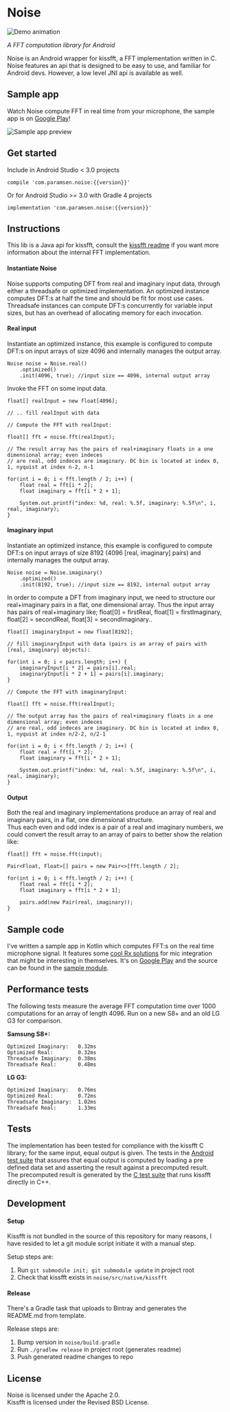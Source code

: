 # Noise

<p align="left">
  <img alt="Demo animation" src="icon_96x96.png">
</p>

_A FFT computation library for Android_

Noise is an Android wrapper for kissfft, a FFT implementation written in C.
Noise features an api that is designed to be easy to use, and familiar for Android devs.
However, a low level JNI api is available as well.

## Sample app
Watch Noise compute FFT in real time from your microphone, the sample app is on [Google Play][play]!

<p align="left">
  <img alt="Sample app preview" src="sample_preview.gif">
</p>

## Get started

Include in Android Studio < 3.0 projects

    compile 'com.paramsen.noise:{{version}}'

Or for Android Studio >= 3.0 with Gradle 4  projects

    implementation 'com.paramsen.noise:{{version}}'
    
## Instructions

This lib is a Java api for kissfft, consult the [kissfft readme][kissfft] if you want
more information about the internal FFT implementation.

#### Instantiate Noise

Noise supports computing DFT from real and imaginary input data, through either a threadsafe or 
optimized implementation. An optimized instance computes DFT:s at half the time and should be fit
for most use cases. Threadsafe instances can compute DFT:s concurrently for variable input sizes, 
but has an overhead of allocating memory for each invocation.

#### Real input

Instantiate an optimized instance, this example is configured to compute DFT:s on input arrays of size 4096
and internally manages the output array.
```
Noise noise = Noise.real()
    .optimized()
    .init(4096, true); //input size == 4096, internal output array
```

Invoke the FFT on some input data.

```
float[] realInput = new float[4096];
    
// .. fill realInput with data
    
// Compute the FFT with realInput:
    
float[] fft = noise.fft(realInput);
    
// The result array has the pairs of real+imaginary floats in a one dimensional array; even indeces
// are real, odd indeces are imaginary. DC bin is located at index 0, 1, nyquist at index n-2, n-1
    
for(int i = 0; i < fft.length / 2; i++) {
    float real = fft[i * 2];
    float imaginary = fft[i * 2 + 1];
    
    System.out.printf("index: %d, real: %.5f, imaginary: %.5f\n", i, real, imaginary);
}

```

#### Imaginary input

Instantiate an optimized instance, this example is configured to compute DFT:s on input arrays of size
8192 (4096 [real, imaginary] pairs) and internally manages the output array.
```
Noise noise = Noise.imaginary()
    .optimized()
    .init(8192, true); //input size == 8192, internal output array
```

In order to compute a DFT from imaginary input, we need to structure our real+imaginary pairs in a 
flat, one dimensional array. Thus the input array has pairs of real+imaginary like; 
float[0] = firstReal, float[1] = firstImaginary, float[2] = secondReal, float[3] = secondImaginary..
```
float[] imaginaryInput = new float[8192];
    
// fill imaginaryInput with data (pairs is an array of pairs with [real, imaginary] objects):
    
for(int i = 0; i < pairs.length; i++) {
    imaginaryInput[i * 2] = pairs[i].real;
    imaginaryInput[i * 2 + 1] = pairs[i].imaginary;
}
    
// Compute the FFT with imaginaryInput:
    
float[] fft = noise.fft(realInput);
    
// The output array has the pairs of real+imaginary floats in a one dimensional array; even indeces
// are real, odd indeces are imaginary. DC bin is located at index 0, 1, nyquist at index n/2-2, n/2-1
    
for(int i = 0; i < fft.length / 2; i++) {
    float real = fft[i * 2];
    float imaginary = fft[i * 2 + 1];
    
    System.out.printf("index: %d, real: %.5f, imaginary: %.5f\n", i, real, imaginary);
}

```

#### Output

Both the real and imaginary implementations produce an array of real and imaginary pairs, in a flat,
one dimensional structure.  
Thus each even and odd index is a pair of a real and imaginary numbers,
we could convert the result array to an array of pairs to better show the relation like:

```
float[] fft = noise.fft(input);
    
Pair<Float, Float>[] pairs = new Pair<>[fft.length / 2];
    
for(int i = 0; i < fft.length / 2; i++) {
    float real = fft[i * 2];
    float imaginary = fft[i * 2 + 1];
    
    pairs.add(new Pair(real, imaginary));
}
```

## Sample code

I've written a sample app in Kotlin which computes FFT:s on the real time microphone signal. It
features some [cool Rx solutions][rx] for mic integration that might be interesting in themselves. It's 
on [Google Play][play] and the source can be found in the [sample module][sample].

## Performance tests

The following tests measure the average FFT computation time over 1000 computations for an array of length 4096. Run on a new S8+ and an old LG G3 for comparison.

**Samsung S8+:**

    Optimized Imaginary:   0.32ms
    Optimized Real:        0.32ms
    Threadsafe Imaginary:  0.38ms
    Threadsafe Real:       0.48ms

**LG G3:**

    Optimized Imaginary:   0.76ms
    Optimized Real:        0.72ms
    Threadsafe Imaginary:  1.02ms
    Threadsafe Real:       1.33ms

## Tests

The implementation has been tested for compliance with the kissfft C library; for the same input,
equal output is given. The tests in the [Android test suite][tests] that assures that equal output is
computed by loading a pre defined data set and asserting the result against a precomputed result.  
The precomputed result is generated by the [C test suite][cTests] that runs kissfft directly
in C++.

## Development

#### Setup

Kissfft is not bundled in the source of this repository for many reasons, I have resided to let a
git module script initiate it with a manual step.

Setup steps are:

1. Run `git submodule init; git submodule update` in project root
2. Check that kissfft exists in `noise/src/native/kissfft`

#### Release

There's a Gradle task that uploads to Bintray and generates the README.md from template.

Release steps are:

1. Bump version in `noise/build.gradle`
2. Run `./gradlew release` in project root (generates readme)
3. Push generated readme changes to repo

## License
Noise is licensed under the Apache 2.0.  
Kissfft is licensed under the Revised BSD License.

[kissfft]: https://github.com/itdaniher/kissfft
[play]: https://play.google.com/store/apps/details?id=com.paramsen.noise.sample
[rx]: https://github.com/paramsen/noise/blob/master/sample/src/main/java/com/paramsen/noise/sample/view/MainActivity.kt#L56
[sample]: https://github.com/paramsen/noise/tree/master/sample
[tests]: https://github.com/paramsen/noise/blob/master/tester/src/androidTest/java/com/paramsen/noise/tester/NoiseInstrumentationTest.java
[cTests]: https://github.com/paramsen/noise/blob/master/cpp_test_data_suite/kiss_fft_tester.cpp
[benchmarks]: https://browser.geekbench.com/android-benchmarks
